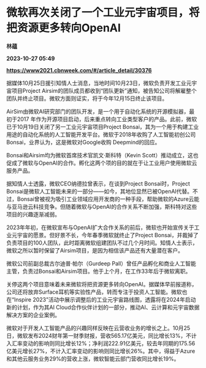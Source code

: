 # 微软再次关闭了一个工业元宇宙项目，将把资源更多转向OpenAI
**林蕴**

**2023-10-27 05:49**

**https://www2021.cbnweek.com/#/article_detail/30376**

据媒体10月25日援引知情人士消息，当地时间10月23日，微软负责开发工业元宇宙项目Project Airsim的团队成员都收到“团队更新”通知，被告知公司将解雇整个团队并终止项目。微软方面则证实，将于今年12月15日终止该项目。

AirSim由微软AI研究部门的团队开发，是一个用于自动化系统的开源模拟器，最初于2017 年作为开源项目启动，后来重点转向工业类型客户的产品。此前，微软已于10月19日关闭了另一工业元宇宙项目Project Bonsai，其为一个用于构建工业用途的自动化系统的人工智能开发平台。微软于2018年收购了人工智能初创公司Bonsai，业界认为，这是微软对Google收购 Deepmind的回应。

Bonsai和Airsim均为微软首席技术官凯文·斯科特（Kevin Scott）推动成立，这也促成了微软与OpenAI的合作。孵化这两个项的目的就在于让工业用户使用微软云服务产品。

据知情人士透露，微软CEO纳德拉曾表示，在谈到Project Bonsai时，Project Bonsai是微软人工智能未来的一部分——如今，其地位显然已被OpenAI代替。不过，Bonsai曾被视为吸引工业领域应用开发商的一种手段，帮助微软的Azure云能与亚马逊云科技竞争。但随着微软与OpenAI的合作关系不断加强，斯科特对这些项目的兴趣逐渐减弱。

2023年年初，在微软宣布与OpenAI扩大合作关系的前后，微软也开始宣传关于工业元宇宙的愿景。但好景不长，今年春季微软就终止了Project Bonsai，并裁掉了负责项目的100人团队，此时距离微软组建团队不过几个月时间。知情人士表示，微软之所以暂时保留了Airsim项目，是因为相信该产品还有大量潜在客户。

微软公司前副总裁古尔迪普·帕尔（Gurdeep Pall）曾任产品孵化和商业人工智能主管，负责过Bonsai和Airsim项目。他于上个月，在工作33年后于微软离职。

关停这两个项目意味着未来微软将把资源更多转向OpenAI。据媒体早前报道称，公司还将放弃Surface耳机等实验性产品，转而专注于投资人工智能。微软也在“Inspire 2023”活动中展示调整后的工业元宇宙路线图，透露将在2024年启动新的计划，作为其AI Cloud合作伙伴计划的一部分，推动AI、云计算和元宇宙数据解决方案的企业案例。

微软对于开发人工智能产品的兴趣同样反映在云营收业务的增长之上。10月25日，微软发布2024财年第一财季财报，营收565.17亿美元，同比增长13%，不计入汇率变动的影响则同比增长12%；净利润222.91亿美元，较去年同期的175.56亿美元增长27%，不计入汇率变动的影响则同比增长26%。其中，得益于Azure和其他云服务业务29%的营收上涨，微软智能云部门营收同比增长19%。